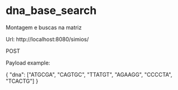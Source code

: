 # dna_base_search
Montagem e buscas na matriz


Url: http://localhost:8080/simios/

POST

Payload example:

{
	"dna": ["ATGCGA", "CAGTGC", "TTATGT", "AGAAGG", "CCCCTA", "TCACTG"]
}